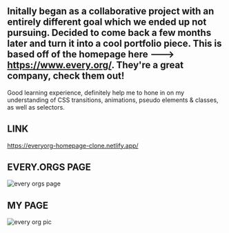 Initally began as a collaborative project with an entirely different goal which we ended up not pursuing. Decided to come back a few months later and turn it into a cool portfolio piece. This is based off of the homepage here ---> https://www.every.org/. They're a great company, check them out!
-------------------
Good learning experience, definitely help me to hone in on my understanding of CSS transitions, animations, pseudo elements & classes, as well as selectors.

LINK
-------------
https://everyorg-homepage-clone.netlify.app/

EVERY.ORGS PAGE
---------------
![every orgs page](https://user-images.githubusercontent.com/107972255/218395912-f8d0f88b-6fcf-4574-91e8-c6a71b4f485d.JPG)

MY PAGE
--------------
![every org pic](https://user-images.githubusercontent.com/107972255/218395597-42ae77b8-1972-41ca-871e-03c7d2551273.JPG)


